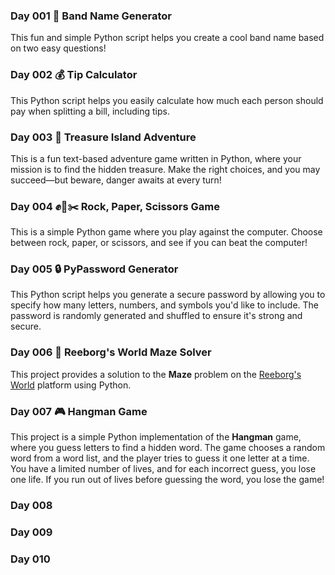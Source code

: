 ### Day 001 🎸 Band Name Generator 
This fun and simple Python script helps you create a cool band name based on two easy questions!

### Day 002 💰 Tip Calculator
This Python script helps you easily calculate how much each person should pay when splitting a bill, including tips.

### Day 003 🌴 Treasure Island Adventure
This is a fun text-based adventure game written in Python, where your mission is to find the hidden treasure. Make the right choices, and you may succeed—but beware, danger awaits at every turn!

### Day 004 ✊📝✂️ Rock, Paper, Scissors Game
This is a simple Python game where you play against the computer. Choose between rock, paper, or scissors, and see if you can beat the computer!

### Day 005 🔒 PyPassword Generator
This Python script helps you generate a secure password by allowing you to specify how many letters, numbers, and symbols you'd like to include. The password is randomly generated and shuffled to ensure it's strong and secure.

### Day 006 🤖 Reeborg's World Maze Solver
This project provides a solution to the **Maze** problem on the [Reeborg's World](https://reeborg.ca/reeborg.html?lang=en&mode=python&menu=worlds%2Fmenus%2Freeborg_intro_en.json&name=Maze&url=worlds%2Ftutorial_en%2Fmaze1.json) platform using Python.

### Day 007 🎮 Hangman Game
This project is a simple Python implementation of the **Hangman** game, where you guess letters to find a hidden word. The game chooses a random word from a word list, and the player tries to guess it one letter at a time. You have a limited number of lives, and for each incorrect guess, you lose one life. If you run out of lives before guessing the word, you lose the game!

### Day 008 

### Day 009 

### Day 010

